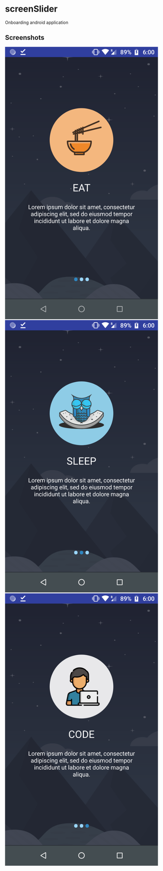 # screenSlider
Onboarding android application

## Screenshots
![](app\src\main\res\Screenshots\eat.png)
![](app\src\main\res\Screenshots\sleep.png)
![](app\src\main\res\Screenshots\code.png)
